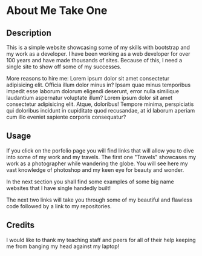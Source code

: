 # About Me Take One

## Description

This is a simple website showcasing some of my skills with bootstrap and my work as a developer. I have been working as a web developer for over 100 years and have made thousands of sites. Because of this, I need a single site to show off some of my successes.

More reasons to hire me: Lorem ipsum dolor sit amet consectetur adipisicing elit. Officia illum dolor minus in? Ipsam quae minus temporibus impedit esse laborum dolorum eligendi deserunt, error nulla similique laudantium aspernatur voluptate illum? Lorem ipsum dolor sit amet consectetur adipisicing elit. Atque, doloribus! Tempore minima, perspiciatis qui doloribus incidunt in cupiditate quod recusandae, at id laborum aperiam cum illo eveniet sapiente corporis consequatur?

## Usage

If you click on the porfolio page you will find links that will allow you to dive into some of my work and my travels. The first one "Travels" showcases my work as a photographer while wandering the globe. You will see here my vast knowledge of photoshop and my keen eye for beauty and wonder.

In the next section you shall find some examples of some big name websites that I have single handedly built!

The next two links will take you through some of my beautiful and flawless code followed by a link to my repositories.

## Credits

I would like to thank my teaching staff and peers for all of their help keeping me from banging my head against my laptop!
